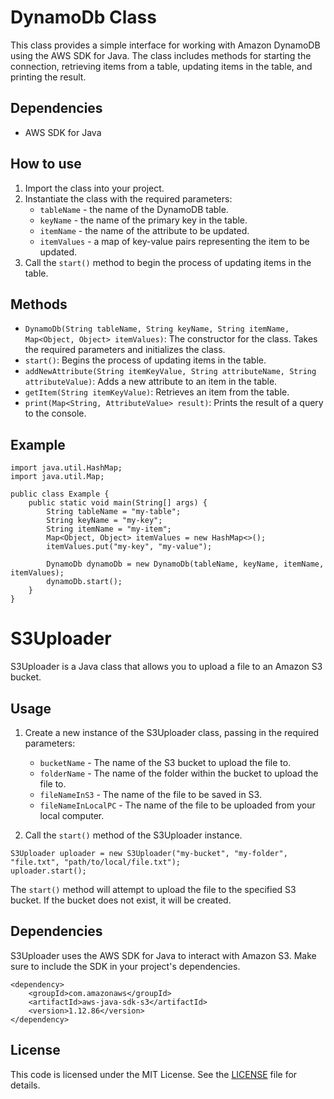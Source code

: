 
DynamoDb Class
==============

This class provides a simple interface for working with Amazon DynamoDB using the AWS SDK for Java. The class includes methods for starting the connection, retrieving items from a table, updating items in the table, and printing the result.

Dependencies
------------

-   AWS SDK for Java

How to use
----------

1.  Import the class into your project.
2.  Instantiate the class with the required parameters:
    -   `tableName` - the name of the DynamoDB table.
    -   `keyName` - the name of the primary key in the table.
    -   `itemName` - the name of the attribute to be updated.
    -   `itemValues` - a map of key-value pairs representing the item to be updated.
3.  Call the `start()` method to begin the process of updating items in the table.

Methods
-------

-   `DynamoDb(String tableName, String keyName, String itemName, Map<Object, Object> itemValues)`: The constructor for the class. Takes the required parameters and initializes the class.
-   `start()`: Begins the process of updating items in the table.
-   `addNewAttribute(String itemKeyValue, String attributeName, String attributeValue)`: Adds a new attribute to an item in the table.
-   `getItem(String itemKeyValue)`: Retrieves an item from the table.
-   `print(Map<String, AttributeValue> result)`: Prints the result of a query to the console.

Example
-------

```
import java.util.HashMap;
import java.util.Map;

public class Example {
    public static void main(String[] args) {
        String tableName = "my-table";
        String keyName = "my-key";
        String itemName = "my-item";
        Map<Object, Object> itemValues = new HashMap<>();
        itemValues.put("my-key", "my-value");

        DynamoDb dynamoDb = new DynamoDb(tableName, keyName, itemName, itemValues);
        dynamoDb.start();
    }
}
```


S3Uploader
==========

S3Uploader is a Java class that allows you to upload a file to an Amazon S3 bucket.

Usage
-----

1.  Create a new instance of the S3Uploader class, passing in the required parameters:

    -   `bucketName` - The name of the S3 bucket to upload the file to.
    -   `folderName` - The name of the folder within the bucket to upload the file to.
    -   `fileNameInS3` - The name of the file to be saved in S3.
    -   `fileNameInLocalPC` - The name of the file to be uploaded from your local computer.
2.  Call the `start()` method of the S3Uploader instance.




```
S3Uploader uploader = new S3Uploader("my-bucket", "my-folder", "file.txt", "path/to/local/file.txt");
uploader.start();
```
The `start()` method will attempt to upload the file to the specified S3 bucket. If the bucket does not exist, it will be created.

Dependencies
------------

S3Uploader uses the AWS SDK for Java to interact with Amazon S3. Make sure to include the SDK in your project's dependencies.

```
<dependency>
    <groupId>com.amazonaws</groupId>
    <artifactId>aws-java-sdk-s3</artifactId>
    <version>1.12.86</version>
</dependency>
```

License
-------

This code is licensed under the MIT License. See the [LICENSE](https://chat.openai.com/LICENSE) file for details.

